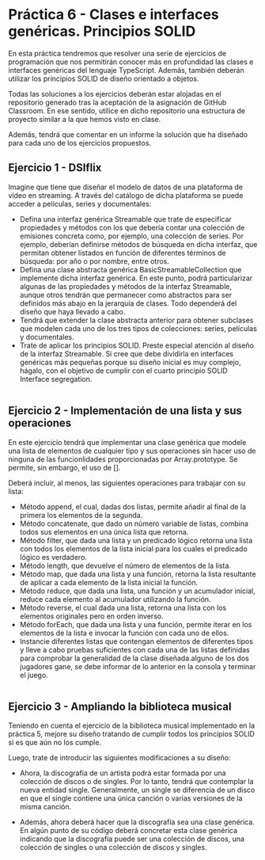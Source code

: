 # Práctica 6 - Clases e interfaces genéricas. Principios SOLID

En esta práctica tendremos que resolver una serie de ejercicios de programación que nos permitirán conocer más en profundidad las clases e interfaces genéricas del lenguaje TypeScript. Además, también deberán utilizar los principios SOLID de diseño orientado a objetos.

Todas las soluciones a los ejercicios deberán estar alojadas en el repositorio generado tras la aceptación de la asignación de GitHub Classroom. En ese sentido, utilice en dicho repositorio una estructura de proyecto similar a la que hemos visto en clase.

Además, tendrá que comentar en un informe la solución que ha diseñado para cada uno de los ejercicios propuestos.

## Ejercicio 1 - DSIflix

Imagine que tiene que diseñar el modelo de datos de una plataforma de vídeo en streaming. A través del catálogo de dicha plataforma se puede acceder a películas, series y documentales:

- Defina una interfaz genérica Streamable que trate de especificar propiedades y métodos con los que debería contar una colección de emisiones concreta como, por ejemplo, una colección de series. Por ejemplo, deberían definirse métodos de búsqueda en dicha interfaz, que permitan obtener listados en función de diferentes términos de búsqueda: por año o por nombre, entre otros.
- Defina una clase abstracta genérica BasicStreamableCollection que implemente dicha interfaz genérica. En este punto, podrá particularizar algunas de las propiedades y métodos de la interfaz Streamable, aunque otros tendrán que permanecer como abstractos para ser definidos más abajo en la jerarquía de clases. Todo dependerá del diseño que haya llevado a cabo.
- Tendrá que extender la clase abstracta anterior para obtener subclases que modelen cada uno de los tres tipos de colecciones: series, películas y documentales.
- Trate de aplicar los principios SOLID. Preste especial atención al diseño de la interfaz Streamable. Si cree que debe dividirla en interfaces genéricas más pequeñas porque su diseño inicial es muy complejo, hágalo, con el objetivo de cumplir con el cuarto principio SOLID Interface segregation.

```typescript

```


## Ejercicio 2 - Implementación de una lista y sus operaciones

En este ejercicio tendrá que implementar una clase genérica que modele una lista de elementos de cualquier tipo y sus operaciones sin hacer uso de ninguna de las funcionlidades proporcionadas por Array.prototype. Se permite, sin embargo, el uso de [].

Deberá incluir, al menos, las siguientes operaciones para trabajar con su lista:

- Método append, el cual, dadas dos listas, permite añadir al final de la primera los elementos de la segunda.
- Método concatenate, que dado un número variable de listas, combina todos sus elementos en una única lista que retorna.
- Método filter, que dada una lista y un predicado lógico retorna una lista con todos los elementos de la lista inicial para los cuales el predicado lógico es verdadero.
- Método length, que devuelve el número de elementos de la lista.
- Método map, que dada una lista y una función, retorna la lista resultante de aplicar a cada elemento de la lista inicial la función.
- Método reduce, que dada una lista, una función y un acumulador inicial, reduce cada elemento al acumulador utilizando la función.
- Método reverse, el cual dada una lista, retorna una lista con los elementos originales pero en orden inverso.
- Método forEach, que dada una lista y una función, permite iterar en los elementos de la lista e invocar la función con cada uno de ellos.
- Instancie diferentes listas que contengan elementos de diferentes tipos y lleve a cabo pruebas suficientes con cada una de las listas definidas para comprobar la generalidad de la clase diseñada.alguno de los dos jugadores gane, se debe informar de lo anterior en la consola y terminar el juego.


```typescript

```

## Ejercicio 3 - Ampliando la biblioteca musical

Teniendo en cuenta el ejercicio de la biblioteca musical implementado en la práctica 5, mejore su diseño tratando de cumplir todos los principios SOLID si es que aún no los cumple.

Luego, trate de introducir las siguientes modificaciones a su diseño:

- Ahora, la discografía de un artista podrá estar formada por una colección de discos o de singles. Por lo tanto, tendrá que contemplar la nueva entidad single. Generalmente, un single se diferencia de un disco en que el single contiene una única canción o varias versiones de la misma canción.

- Además, ahora deberá hacer que la discografía sea una clase genérica. En algún punto de su código deberá concretar esta clase genérica indicando que la discografía puede ser una colección de discos, una colección de singles o una colección de discos y singles.

```typescript

```